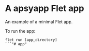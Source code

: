 # A apsyapp Flet app

An example of a minimal Flet app.

To run the app:

```
flet run [app_directory]
```"# app" 
